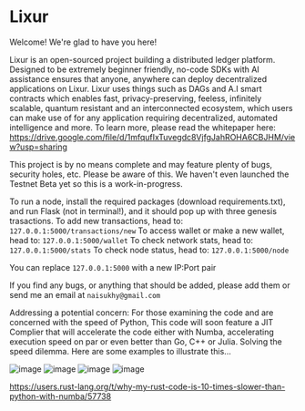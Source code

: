 # Lixur

Welcome! We're glad to have you here!

Lixur is an open-sourced project building a distributed ledger platform. Designed to be extremely beginner friendly, no-code SDKs with AI assistance ensures that anyone, anywhere can deploy decentralized applications on Lixur. Lixur uses things such as DAGs and A.I smart contracts which enables fast, privacy-preserving, feeless, infinitely scalable, quantum resistant and an interconnected ecosystem, which users can make use of for any application requiring decentralized, automated intelligence and more. To learn more, please read the whitepaper here: https://drive.google.com/file/d/1mfqufIxTuvegdc8VjfgJahROHA6CBJHM/view?usp=sharing

This project is by no means complete and may feature plenty of bugs, security holes, etc. Please be aware of this. We haven't even launched the Testnet Beta yet so this is a work-in-progress.

To run a node, install the required packages (download requirements.txt), and run Flask (not in terminal!), and it should pop up with three genesis trasactions.
To add new transactions, head to: `127.0.0.1:5000/transactions/new`
To access wallet or make a new wallet, head to: `127.0.0.1:5000/wallet`
To check network stats, head to: `127.0.0.1:5000/stats`
To check node status, head to: `127.0.0.1:5000/node`

You can replace `127.0.0.1:5000` with a new IP:Port pair

If you find any bugs, or anything that should be added, please add them or send me an email at `naisukhy@gmail.com`

Addressing a potential concern: For those examining the code and are concerned with the speed of Python, This code will soon feature a JIT Complier that will accelerate the code either with Numba, accelerating execution speed on par or even better than Go, C++ or Julia. Solving the speed dilemma. Here are some examples to illustrate this...

![image](https://user-images.githubusercontent.com/87288707/155394541-28719860-ac4e-4db8-97d4-c7c2980cb273.png)
![image](https://user-images.githubusercontent.com/87288707/155394794-6cd735c6-93ea-41fc-abb3-844f90c60162.png)
![image](https://user-images.githubusercontent.com/87288707/155395059-717c2782-cd2c-4974-bcc5-7c718c9a4561.png)
![image](https://user-images.githubusercontent.com/87288707/155395258-632c6132-cb67-43b9-9d6c-c7021bdd2b17.png)

https://users.rust-lang.org/t/why-my-rust-code-is-10-times-slower-than-python-with-numba/57738
